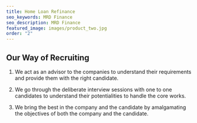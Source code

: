 ```yaml
---
title: Home Loan Refinance
seo_keywords: MRD Finance
seo_description: MRD Finance
featured_image: images/product_two.jpg
order: "2"
---
```


## Our Way of Recruiting

1. We act as an advisor to the companies to understand their requirements and provide them with the right candidate.

2. We go through the deliberate interview sessions with one to one candidates to understand their potentialities to handle the core works.

3. We bring the best in the company and the candidate by amalgamating the objectives of both the company and the candidate.
